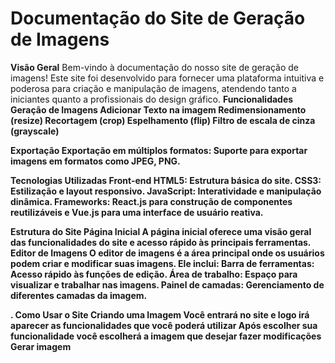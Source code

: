 <h1> Documentação do Site de Geração de Imagens</h1>

<b>Visão Geral</b>
Bem-vindo à documentação do nosso site de geração de imagens! Este site foi desenvolvido para fornecer uma plataforma intuitiva e poderosa para criação e manipulação de imagens, atendendo tanto a iniciantes quanto a profissionais do design gráfico.
<b>Funcionalidades<b/>
Geração de Imagens
Adicionar Texto na imagem
Redimensionamento (resize)
Recortagem (crop)
Espelhamento (flip)
Filtro de escala de cinza (grayscale)


Exportação
Exportação em múltiplos formatos: Suporte para exportar imagens em formatos como JPEG, PNG.


Tecnologias Utilizadas
Front-end
HTML5: Estrutura básica do site.
CSS3: Estilização e layout responsivo.
JavaScript: Interatividade e manipulação dinâmica.
Frameworks: React.js para construção de componentes reutilizáveis e Vue.js para uma interface de usuário reativa.


Estrutura do Site
Página Inicial
A página inicial oferece uma visão geral das funcionalidades do site e acesso rápido às principais ferramentas.
Editor de Imagens
O editor de imagens é a área principal onde os usuários podem criar e modificar suas imagens. Ele inclui:
Barra de ferramentas: Acesso rápido às funções de edição.
Área de trabalho: Espaço para visualizar e trabalhar nas imagens.
Painel de camadas: Gerenciamento de diferentes camadas da imagem.


.
Como Usar o Site
Criando uma Imagem
Você entrará no site e logo irá aparecer as funcionalidades que você poderá utilizar
Após escolher sua funcionalidade você escolherá a imagem que desejar fazer modificações
Gerar imagem

